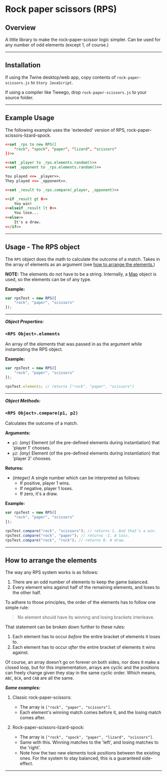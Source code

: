 # Rock paper scissors (RPS)
## Overview

A little library to make the rock-paper-scissor logic simpler. Can be used for any number of odd elements (except 1, of course.)

---

## Installation

If using the Twine desktop/web app, copy contents of `rock-paper-scissors.js` to `Story JavaScript`.

If using a compiler like Tweego, drop `rock-paper-scissors.js` to your source folder.

---

## Example Usage

The following example uses the 'extended' version of RPS, rock-paper-scissors-lizard-spock.

```html
<<set _rps to new RPS([
	"rock", "spock", "paper", "lizard", "scissors"
])>>

<<set _player to _rps.elements.random()>>
<<set _opponent to _rps.elements.random()>>

You played <<= _player>>.
They played <<= _opponent>>.

<<set _result to _rps.compare(_player, _opponent)>>

<<if _result gt 0>>
	You win!
<<elseif _result lt 0>>
	You lose...
<<else>>
	It's a draw.
<</if>>
```

---

## Usage - The RPS object

The `RPS` object does the math to calculate the outcome of a match. Takes in the array of elements as an argument (see [how to arrange the elements.](#how-to-arrange-the-elements))

**NOTE:** The elements do not have to be a string. Internally, a [Map](https://developer.mozilla.org/en-US/docs/Web/JavaScript/Reference/Global_Objects/Map) object is used, so the elements can be of any type.

**Example:**

```js
var rpsTest = new RPS([
	"rock", "paper", "scissors"
]);
```

---

***Object Properties:***

### `<RPS Object>.elements`

An array of the elements that was passed in as the argument while instantiating the RPS object.

**Example:**

```js
var rpsTest = new RPS([
	"rock", "paper", "scissors"
]);

rpsTest.elements; // returns ["rock", "paper", "scissors"]
```

---

***Object Methods:***

### `<RPS Object>.compare(p1, p2)`

Calculates the outcome of a match.

**Arguments:**

- `p1`: *(any)* Element (of the pre-defined elements during instantiation) that 'player 1' chooses.
- `p2`: *(any)* Element (of the pre-defined elements during instantiation) that 'player 2' chooses.

**Returns:**

- *(integer)* A single number which can be interpreted as follows:
	- If positive, player 1 wins.
	- If negative, player 1 loses.
	- If zero, it's a draw.

**Example:**

```js
var rpsTest = new RPS([
	"rock", "paper", "scissors"
]);

rpsTest.compare("rock", "scissors"); // returns 1. And that's a win.
rpsTest.compare("rock", "paper"); // returns -1. A loss.
rpsTest.compare("rock", "rock"); // returns 0. A draw.
```

---

## How to arrange the elements

The way any RPS system works is as follows:

1. There are an odd number of elements to keep the game balanced.
2. Every element wins against half of the remaining elements, and loses to the other half.

To adhere to those principles, the order of the elements has to follow one simple rule:

> No element should have its winning and losing brackets interleave.

That statement can be broken down further to these rules:

1. Each element has to occur *before* the entire bracket of elements it loses to.
2. Each element has to occur *after* the entire bracket of elements it wins against.

Of course, an array doesn't go on forever on both sides, nor does it make a closed loop, but for this implementation, arrays are cyclic and the positions can freely change given they stay in the same cyclic order. Which means, `ABC`, `BCA`, and `CAB` are all the same.

***Some examples:***

1. Classic rock-paper-scissors:  
	- The array is `["rock", "paper", "scissors"]`.
	- Each element's winning match comes before it, and the losing match comes after.

2. Rock-paper-scissors-lizard-spock:  
	- The array is `["rock", "spock", "paper", "lizard", "scissors"]`.
	- Same with this. Winning matches to the 'left', and losing matches to the 'right'.
	- Note how the two new elements took positions between the existing ones. For the system to stay balanced, this is a guaranteed side-effect.

---
